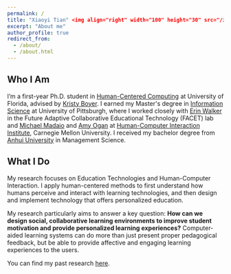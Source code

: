 ```yaml
---
permalink: /
title: "Xiaoyi Tian" <img align="right" width="100" height="30" src="/images/nameHandWrite.jpg">
excerpt: "About me"
author_profile: true
redirect_from: 
  - /about/
  - /about.html
---
```

<script src="https://www.w3counter.com/tracker.js?id=129746"></script>
<script>
	<div class="row">
		<ul class="list-inline">
			<li class="list-inline-item align-middle"><small>(<a href="javascript:copy(note, pro)">How to pronounce?</a>)</small></li>
				<div id="note"></div>
			    <div id="pro" style="display:none">
			     	<li><p>
						My first name xiaoyi is pronounced similar to "shaw-yee" and my last name tian is pronounced as "tee·en". 
			        </p></li>
			    </div> 
		</ul>
	</div>
</script>

Who I Am
-----

I’m a first-year Ph.D. student in [Human-Centered Computing](https://www.cise.ufl.edu/) at University of Florida, advised by [Kristy Boyer](https://www.cise.ufl.edu/research/learndialogue/person.php?id=keboyer). I earned my Master's degree in [Information Science](https://sci.pitt.edu/) at University of Pittsburgh, where I worked closely with [Erin Walker](http://erinwalker.owlstown.com/) in the Future Adaptive Collaborative Educational Technology (FACET) lab and [Michael Madaio](http://michaelmadaio.com/) and [Amy Ogan](https://www.amyogan.com/) at [Human-Computer Interaction Institute](https://hcii.cmu.edu/), Carnegie Mellon University. I received my bachelor degree from [Anhui University](http://en.ahu.edu.cn/) in Management Science.

What I Do
-----

My research focuses on Education Technologies and Human-Computer Interaction. I apply human-centered methods to first understand how humans perceive and interact with learning technologies, and then design and implement technology that offers personalized education. 

My research particularly aims to answer a key question: **How can we design social, collaborative learning environments to improve student motivation and provide personalized learning experiences?** Computer-aided learning systems can do more than just present proper pedagogical feedback, but be able to provide affective and engaging learning experiences to the users. 
 
You can find my past research [here](https://sylvia935.github.io/research/). 

